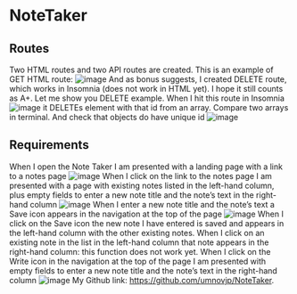 # NoteTaker
## Routes
Two HTML routes and two API routes are created. This is an example of GET HTML route:
![image](https://user-images.githubusercontent.com/88174852/142953692-f2676052-6a69-4486-b8f0-4ad379ad01ac.png)
And as bonus suggests, I created DELETE route, which works in Insomnia (does not work in HTML yet). I hope it still counts as A+. Let me show you DELETE example. When I hit this route in Insomnia
![image](https://user-images.githubusercontent.com/88174852/142972569-b6b96631-bd1f-406a-91ec-4811817410d7.png)
it DELETEs element with that id from an array. Compare two arrays in terminal. And check that objects do have unique id
![image](https://user-images.githubusercontent.com/88174852/142972626-c0d12506-e09d-4228-9eaa-037d8b97a18f.png)
## Requirements
When I open the Note Taker I am presented with a landing page with a link to a notes page
![image](https://user-images.githubusercontent.com/88174852/142973016-e09d3c69-d65a-4948-ba6e-32fcf7be0792.png)
When I click on the link to the notes page I am presented with a page with existing notes listed in the left-hand column, plus empty fields to enter a new note title and the note’s text in the right-hand column
![image](https://user-images.githubusercontent.com/88174852/142973114-fda0386c-15e9-4e7e-8e7b-1b7a0a8d3853.png)
When I enter a new note title and the note’s text a Save icon appears in the navigation at the top of the page
![image](https://user-images.githubusercontent.com/88174852/142973274-c38b79e3-d14e-4198-afe7-4b9055a3d337.png)
When I click on the Save icon the new note I have entered is saved and appears in the left-hand column with the other existing notes. When I click on an existing note in the list in the left-hand column that note appears in the right-hand column: this function does not work yet. When I click on the Write icon in the navigation at the top of the page I am presented with empty fields to enter a new note title and the note’s text in the right-hand column
![image](https://user-images.githubusercontent.com/88174852/142973342-4d813be8-05c9-4791-a241-114509861761.png)
My Github link: https://github.com/umnovjp/NoteTaker. 
